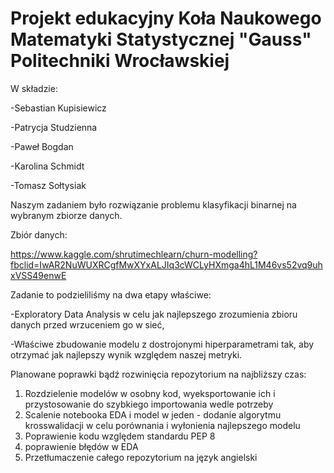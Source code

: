 # Projekt edukacyjny Koła Naukowego Matematyki Statystycznej "Gauss" Politechniki Wrocławskiej
W składzie:

-Sebastian Kupisiewicz

-Patrycja Studzienna

-Paweł Bogdan

-Karolina Schmidt

-Tomasz Sołtysiak

Naszym zadaniem było rozwiązanie problemu klasyfikacji binarnej na wybranym zbiorze danych.

Zbiór danych: 

https://www.kaggle.com/shrutimechlearn/churn-modelling?fbclid=IwAR2NuWUXRCgfMwXYxALJIq3cWCLyHXmga4hL1M46vs52vq9uhxVSS49enwE

Zadanie to podzieliliśmy na dwa etapy właściwe:

-Exploratory Data Analysis w celu jak najlepszego zrozumienia zbioru danych przed wrzuceniem go w sieć,

-Właściwe zbudowanie modelu z dostrojonymi hiperparametrami tak, aby otrzymać jak najlepszy wynik względem naszej metryki.

Planowane poprawki bądź rozwinięcia repozytorium na najbliższy czas:
1. Rozdzielenie modelów w osobny kod, wyeksportowanie ich i przystosowanie do szybkiego importowania wedle potrzeby
2. Scalenie notebooka EDA i model w jeden - dodanie algorytmu krosswalidacji w celu porównania i wyłonienia najlepszego modelu
3. Poprawienie kodu względem standardu PEP 8
4. poprawienie błędów w EDA
5. Przetłumaczenie całego repozytorium na język angielski

